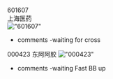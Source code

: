 601607  
上海医药  
!["601607"](http://www.alphadiscover.com/marketstate/cn_CSI300_stock/img/601607.SS.png)
- comments
      -waiting for cross
      
000423
东阿阿胶
!["000423"](http://www.alphadiscover.com/marketstate/cn_CSI300_stock/img/000423.SZ.png)  
- comments
      -waiting Fast BB up
      
